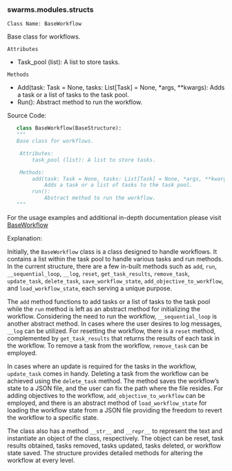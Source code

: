 ### swarms.modules.structs
 
 `Class Name: BaseWorkflow`
 
Base class for workflows.
 
`Attributes`
- Task_pool (list): A list to store tasks.
 
`Methods`
- Add(task: Task = None, tasks: List[Task] = None, *args, **kwargs): Adds a task or a list of tasks to the task pool.
- Run(): Abstract method to run the workflow.

Source Code:
```python
   class BaseWorkflow(BaseStructure):
   """
   Base class for workflows.

    Attributes:
        task_pool (list): A list to store tasks.

    Methods:
        add(task: Task = None, tasks: List[Task] = None, *args, **kwargs):
            Adds a task or a list of tasks to the task pool.
        run():
            Abstract method to run the workflow.
   """
```
 
For the usage examples and additional in-depth documentation please visit [BaseWorkflow](https://github.com/swarms-modules/structs/blob/main/baseworkflow.md#swarms-structs)
 
Explanation:
 
Initially, the `BaseWorkflow` class is a class designed to handle workflows. It contains a list within the task pool to handle various tasks and run methods. In the current structure, there are a few in-built methods such as `add`, `run`, `__sequential_loop`, `__log`, `reset`, `get_task_results`, `remove_task`, `update_task`, `delete_task`, `save_workflow_state`, `add_objective_to_workflow`, and `load_workflow_state`, each serving a unique purpose.
 
The `add` method functions to add tasks or a list of tasks to the task pool while the `run` method is left as an abstract method for initializing the workflow. Considering the need to run the workflow, `__sequential_loop` is another abstract method. In cases where the user desires to log messages, `__log` can be utilized. For resetting the workflow, there is a `reset` method, complemented by `get_task_results` that returns the results of each task in the workflow. To remove a task from the workflow, `remove_task` can be employed.
 
In cases where an update is required for the tasks in the workflow, `update_task` comes in handy. Deleting a task from the workflow can be achieved using the `delete_task` method. The method saves the workflow’s state to a JSON file, and the user can fix the path where the file resides. For adding objectives to the workflow, `add_objective_to_workflow` can be employed, and there is an abstract method of `load_workflow_state` for loading the workflow state from a JSON file providing the freedom to revert the workflow to a specific state.
 
The class also has a method `__str__` and `__repr__` to represent the text and instantiate an object of the class, respectively. The object can be reset, task results obtained, tasks removed, tasks updated, tasks deleted, or workflow state saved. The structure provides detailed methods for altering the workflow at every level. 

